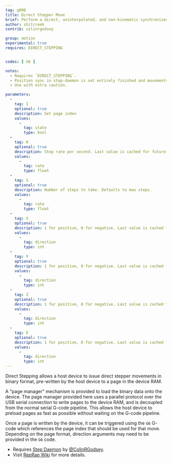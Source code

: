 ```yaml
---
tag: g006
title: Direct Stepper Move
brief: Perform a direct, uninterpolated, and non-kinematic synchronized move
author: shitcreek
contrib: colinrgodsey

group: motion
experimental: true
requires: DIRECT_STEPPING


codes: [ G6 ]

notes:
  - Requires `DIRECT_STEPPING`.
  - Position sync in step-daemon is not entirely finished and movements made with the control panel may be lost. At this moment, homing is required to sync step daemon and the device. Always home before issuing movement commands.
  - Use with extra caution.

parameters:
  -
    tag: I
    optional: true
    description: Set page index
    values:
      -
        tag: state
        type: bool
  -
    tag: R
    optional: true
    description: Step rate per second. Last value is cached for future invocations.
    values:
      -
        tag: rate
        type: float
  -
    tag: S
    optional: true
    description: Number of steps to take. Defaults to max steps.
    values:
      -
        tag: rate
        type: float
  -
    tag: X
    optional: true
    description: 1 for positive, 0 for negative. Last value is cached for future invocations. Not used for directional formats.
    values:
      -
        tag: direction
        type: int
  -
    tag: Y
    optional: true
    description: 1 for positive, 0 for negative. Last value is cached for future invocations. Not used for directional formats.
    values:
      -
        tag: direction
        type: int
  -
    tag: Z
    optional: true
    description: 1 for positive, 0 for negative. Last value is cached for future invocations. Not used for directional formats.
    values:
      -
        tag: direction
        type: int
  -
    tag: E
    optional: true
    description: 1 for positive, 0 for negative. Last value is cached for future invocations. Not used for directional formats.
    values:
      -
        tag: direction
        type: int
---
```

Direct Stepping allows a host device to issue direct stepper movements in binary format, pre-written by the host device to a page in the device RAM.

A "page manager" mechanism is provided to load the binary data onto the device. The page manager provided here uses a parallel protocol over the USB serial connection to write pages to the device RAM, and is decoupled from the normal serial G-code pipeline. This allows the host device to preload pages as fast as possible without waiting on the G-code pipeline.

Once a page is written by the device, it can be triggered using the `G6` G-code which references the page index that should be used for that move. Depending on the page format, direction arguments may need to be provided in the `G6` code.

- Requires [Step Daemon](//github.com/colinrgodsey/step-daemon) by [@ColinRGodsey](//github.com/colinrgodsey).
- Visit [RepRap Wiki](//reprap.org/wiki/Direct_Stepping) for more details.
